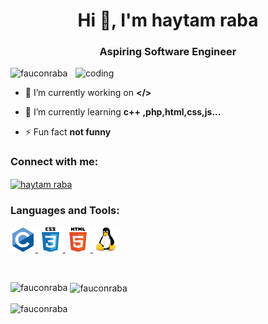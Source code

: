 <h1 align="center">Hi 👋, I'm haytam raba</h1>
<h3 align="center">Aspiring Software Engineer</h3>
<img align ="right" alt="coding" width="400" src="https://camo.githubusercontent.com/f800f6f64cf2af73e0e03dcf88d919c7a1028110886ea02ccf5bee8914080dd8/68747470733a2f2f7265732e636c6f7564696e6172792e636f6d2f737461726c696e6b2f696d6167652f75706c6f61642f76313631303737323635382f524d2f525f4d5f616e6e7867792e6a7067">

<p align="left"> <img src="https://komarev.com/ghpvc/?username=fauconraba&label=Profile%20views&color=0e75b6&style=flat" alt="fauconraba" /> </p>

- 🔭 I’m currently working on **</>**

- 🌱 I’m currently learning **c++ ,php,html,css,js...**

- ⚡ Fun fact **not funny**

<h3 align="left">Connect with me:</h3>
<p align="left">
<a href="https://linkedin.com/in/haytam raba" target="blank"><img align="center" src="https://raw.githubusercontent.com/rahuldkjain/github-profile-readme-generator/master/src/images/icons/Social/linked-in-alt.svg" alt="haytam raba" height="30" width="40" /></a>
</p>

<h3 align="left">Languages and Tools:</h3>
<p align="left"> <a href="https://www.cprogramming.com/" target="_blank" rel="noreferrer"> <img src="https://raw.githubusercontent.com/devicons/devicon/master/icons/c/c-original.svg" alt="c" width="40" height="40"/> </a> <a href="https://www.w3schools.com/css/" target="_blank" rel="noreferrer"> <img src="https://raw.githubusercontent.com/devicons/devicon/master/icons/css3/css3-original-wordmark.svg" alt="css3" width="40" height="40"/> </a> <a href="https://www.w3.org/html/" target="_blank" rel="noreferrer"> <img src="https://raw.githubusercontent.com/devicons/devicon/master/icons/html5/html5-original-wordmark.svg" alt="html5" width="40" height="40"/> </a> <a href="https://www.linux.org/" target="_blank" rel="noreferrer"> <img src="https://raw.githubusercontent.com/devicons/devicon/master/icons/linux/linux-original.svg" alt="linux" width="40" height="40"/> </a> </p>

<br>

<p><img align="left" src="https://github-readme-stats.vercel.app/api/top-langs?username=fauconraba&show_icons=true&locale=en&layout=compact" alt="fauconraba" /></p>

<p>&nbsp;<img align="center" src="https://github-readme-stats.vercel.app/api?username=fauconraba&show_icons=true&locale=en" alt="fauconraba" /></p>

<p><img align="center" src="https://github-readme-streak-stats.herokuapp.com/?user=fauconraba&" alt="fauconraba" /></p>

